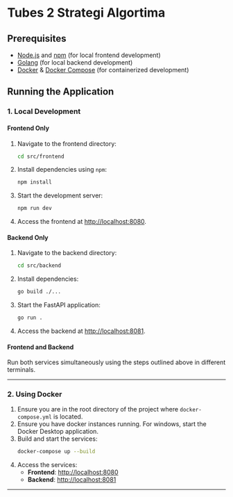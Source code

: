 # Tubes 2 Strategi Algortima

## Prerequisites

- [Node.js](https://nodejs.org) and [npm](https://npm.io/) (for local frontend development)
- [Golang](https://go.dev/) (for local backend development)
- [Docker](https://docker.com) & [Docker Compose](https://docs.docker.com/compose/) (for containerized development)

## Running the Application

### 1. Local Development
#### **Frontend Only**
1. Navigate to the frontend directory:
   ```bash
   cd src/frontend
   ```
2. Install dependencies using `npm`:
   ```bash
   npm install
   ```
3. Start the development server:
   ```bash
   npm run dev
   ```
4. Access the frontend at [http://localhost:8080](http://localhost:8080).

#### **Backend Only**
1. Navigate to the backend directory:
   ```bash
   cd src/backend
   ```
2. Install dependencies:
   ```bash
   go build ./...
   ```
3. Start the FastAPI application:
   ```bash
   go run .
   ```
4. Access the backend at [http://localhost:8081](http://localhost:8081).

#### **Frontend and Backend**
Run both services simultaneously using the steps outlined above in different terminals.

---

### 2. Using Docker
1. Ensure you are in the root directory of the project where `docker-compose.yml` is located.
3. Ensure you have docker instances running. For windows, start the Docker Desktop application.
2. Build and start the services:
   ```bash
   docker-compose up --build
   ```
4. Access the services:
   - **Frontend**: [http://localhost:8080](http://localhost:8080)
   - **Backend**: [http://localhost:8081](http://localhost:8081)

---